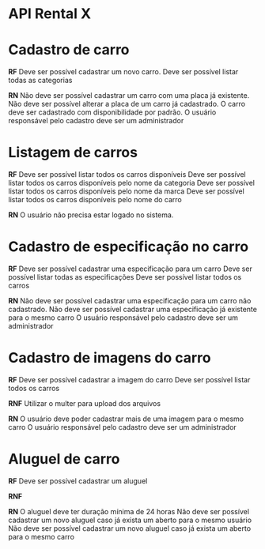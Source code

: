 # API Rental X
# Cadastro de carro
  **RF**
  Deve ser possível cadastrar um novo carro.
  Deve ser possível listar todas as categorias

  **RN**
  Não deve ser possível cadastrar um carro com uma placa já existente.
  Não deve ser possível alterar a placa de um carro já cadastrado.
  O carro deve ser cadastrado com disponibilidade por padrão.
  O usuário responsável pelo cadastro deve ser um administrador

# Listagem de carros
  **RF**
  Deve ser possível listar todos os carros disponíveis
  Deve ser possível listar todos os carros disponíveis pelo nome da categoria
  Deve ser possível listar todos os carros disponíveis pelo nome da marca
  Deve ser possível listar todos os carros disponíveis pelo nome do carro

  **RN**
  O usuário não precisa estar logado no sistema.

# Cadastro de especificação no carro
  **RF**
  Deve ser possível cadastrar uma especificação para um carro
  Deve ser possível listar todas as especificações
  Deve ser possível listar todos os carros

  **RN**
  Não deve ser possível cadastrar uma especificação para um carro não cadastrado.
  Não deve ser possível cadastrar uma especificação já existente para o mesmo carro
  O usuário responsável pelo cadastro deve ser um administrador

# Cadastro de imagens do carro
  **RF**
  Deve ser possível cadastrar a imagem do carro
  Deve ser possível listar todos os carros

  **RNF**
  Utilizar o multer para upload dos arquivos

  **RN**
  O usuário deve poder cadastrar mais de uma imagem para o mesmo carro
  O usuário responsável pelo cadastro deve ser um administrador

# Aluguel de carro
  **RF**
  Deve ser possível cadastrar um aluguel

  **RNF**

  **RN**
  O aluguel deve ter duração mínima de 24 horas
  Não deve ser possível cadastrar um novo aluguel caso já exista um aberto para o mesmo usuário
  Não deve ser possível cadastrar um novo aluguel caso já exista um aberto para o mesmo carro
